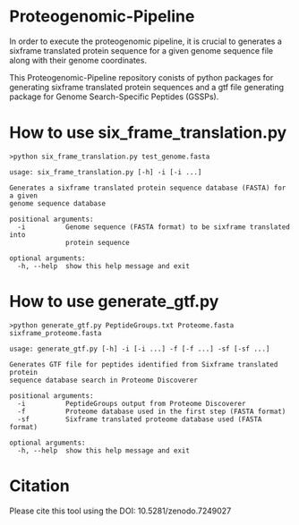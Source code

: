 # Proteogenomic-Pipeline

In order to execute the proteogenomic pipeline, it is crucial to generates a sixframe translated protein sequence for a given genome sequence file along with their genome coordinates.

This Proteogenomic-Pipeline repository conists of python packages for generating sixframe translated protein sequences and a gtf file generating package for Genome Search-Specific Peptides (GSSPs).


# How to use six_frame_translation.py
```
>python six_frame_translation.py test_genome.fasta

usage: six_frame_translation.py [-h] -i [-i ...]

Generates a sixframe translated protein sequence database (FASTA) for a given
genome sequence database

positional arguments:
  -i          Genome sequence (FASTA format) to be sixframe translated into
              protein sequence

optional arguments:
  -h, --help  show this help message and exit
```

# How to use generate_gtf.py
```
>python generate_gtf.py PeptideGroups.txt Proteome.fasta sixframe_proteome.fasta

usage: generate_gtf.py [-h] -i [-i ...] -f [-f ...] -sf [-sf ...]

Generates GTF file for peptides identified from Sixframe translated protein
sequence database search in Proteome Discoverer

positional arguments:
  -i          PeptideGroups output from Proteome Discoverer
  -f          Proteome database used in the first step (FASTA format)
  -sf         Sixframe translated proteome database used (FASTA format)

optional arguments:
  -h, --help  show this help message and exit
```

# Citation
Please cite this tool using the DOI: 10.5281/zenodo.7249027 

